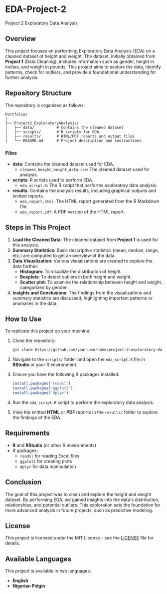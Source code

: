 # EDA-Project-2
Project 2 Exploratory Data Analysis

## Overview

This project focuses on performing Exploratory Data Analysis (EDA) on a cleaned dataset of height and weight. The dataset, initially obtained from **Project 1** (Data Cleaning), includes information such as gender, height in inches, and weight in pounds. This project aims to explore the data, identify patterns, check for outliers, and provide a foundational understanding for further analysis.

## Repository Structure

The repository is organized as follows:

```
Portfolio/
│
├── Project2_ExploratoryAnalysis/
│   ├── data/          # Contains the cleaned dataset
│   ├── scripts/       # R scripts for EDA
│   ├── results/       # HTML/PDF reports and output files
│   └── README.md      # Project description and instructions
```

### Files

- **data**: Contains the cleaned dataset used for EDA.
  - `cleaned_height_weight_data.csv`: The cleaned dataset used for analysis.
- **scripts**: R scripts used to perform EDA.
  - `eda_script.R`: The R script that performs exploratory data analysis.
- **results**: Contains the analysis results, including graphical outputs and knitted reports.
  - `eda_report.html`: The HTML report generated from the R Markdown file.
  - `eda_report.pdf`: A PDF version of the HTML report.

## Steps in This Project

1. **Load the Cleaned Data**: The cleaned dataset from **Project 1** is used for this analysis.
2. **Summary Statistics**: Basic descriptive statistics (mean, median, range, etc.) are computed to get an overview of the data.
3. **Data Visualization**: Various visualizations are created to explore the data further:
   - **Histogram**: To visualize the distribution of height.
   - **Boxplots**: To detect outliers in both height and weight.
   - **Scatter plot**: To examine the relationship between height and weight, categorized by gender.
4. **Insights and Conclusions**: The findings from the visualizations and summary statistics are discussed, highlighting important patterns or anomalies in the data.

## How to Use

To replicate this project on your machine:

1. Clone the repository:
   ```bash
   git clone https://github.com/your-username/project-2-exploratory-data-analysis.git
   ```

2. Navigate to the `scripts/` folder and open the `eda_script.R` file in **RStudio** or your R environment.

3. Ensure you have the following R packages installed:
   ```R
   install.packages("readxl")
   install.packages("ggplot2")
   install.packages("dplyr")
   ```

4. Run the `eda_script.R` script to perform the exploratory data analysis.

5. View the knitted **HTML** or **PDF** reports in the `results/` folder to explore the findings of the EDA.

## Requirements

- **R** and **RStudio** (or other R environments)
- R packages:
  - `readxl` for reading Excel files
  - `ggplot2` for creating plots
  - `dplyr` for data manipulation

## Conclusion

The goal of this project was to clean and explore the height and weight dataset. By performing EDA, we gained insights into the data's distribution, relationships, and potential outliers. This exploration sets the foundation for more advanced analysis in future projects, such as predictive modeling.

## License

This project is licensed under the MIT License - see the [LICENSE](LICENSE) file for details.

## Available Languages

This project is available in two languages:
- **English**
- **Nigerian Pidgin**
